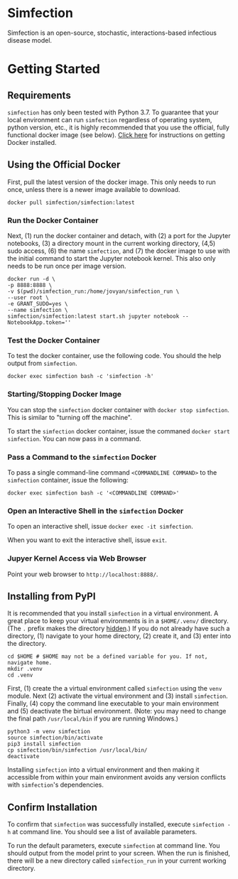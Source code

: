 # Simfection

Simfection is an open-source, stochastic, interactions-based infectious disease model.

# Getting Started

## Requirements
`simfection` has only been tested with Python 3.7. To guarantee that your local environment can run `simfection` regardless of operating system, python version, etc., it is highly recommended that you use the official, fully functional docker image (see below). [Click here](https://docs.docker.com/get-docker/) for instructions on getting Docker installed.

## Using the Official Docker

First, pull the latest version of the docker image. This only needs to run once, unless there is a newer image available to download.

```shell
docker pull simfection/simfection:latest
```
### Run the Docker Container

Next, (1) run the docker container and detach, with (2) a port for the Jupyter notebooks, (3) a directory mount in the current working directory, (4,5) sudo access, (6) the name `simfection`, and (7) the docker image to use with the initial command to start the Jupyter notebook kernel. This also only needs to be run once per image version.

```shell
docker run -d \
-p 8888:8888 \
-v $(pwd)/simfection_run:/home/jovyan/simfection_run \
--user root \
-e GRANT_SUDO=yes \
--name simfection \
simfection/simfection:latest start.sh jupyter notebook --NotebookApp.token=''
```

### Test the Docker Container 

To test the docker container, use the following code. You should the help output from `simfection`.

```shell
docker exec simfection bash -c 'simfection -h'
```

### Starting/Stopping Docker Image

You can stop the `simfection` docker container with `docker stop simfection`. This is similar to "turning off the machine".

To start the `simfection` docker container, issue the commaned `docker start simfection`. You can now pass in a command.

### Pass a Command to the `simfection` Docker

To pass a single command-line command `<COMMANDLINE COMMAND>` to the `simfection` container, issue the following:

```shell
docker exec simfection bash -c '<COMMANDLINE COMMAND>'
```

### Open an Interactive Shell in the `simfection` Docker

To open an interactive shell, issue `docker exec -it simfection`.

When you want to exit the interactive shell, issue `exit`.

### Jupyer Kernel Access via Web Browser

Point your web browser to `http://localhost:8888/`.

## Installing from PyPI

It is recommended that you install `simfection` in a virtual environment. A great place to keep your virtual environments is in a `$HOME/.venv/` directory. (The `.` prefix makes the directory [hidden](https://en.wikipedia.org/wiki/Hidden_file_and_hidden_directory).) If you do not already have such a directory, (1) navigate to your home directory, (2) create it, and (3) enter into the directory.

```shell
cd $HOME # $HOME may not be a defined variable for you. If not, navigate home.
mkdir .venv
cd .venv
```

First, (1) create the a virtual environment called `simfection` using the `venv` module. Next (2) activate the virtual environment and (3) install `simfection`. Finally, (4) copy the command line executable to your main environment and (5) deactivate the birtual environment. (Note: you may need to change the final path `/usr/local/bin` if you are running Windows.)

```shell
python3 -m venv simfection
source simfection/bin/activate
pip3 install simfection
cp simfection/bin/simfection /usr/local/bin/
deactivate
```
Installing `simfection` into a virtual environment and then making it accessible from within your main environment avoids any version conflicts with `simfection`'s dependencies.

## Confirm Installation

To confirm that `simfection` was successfully installed, execute `simfection -h` at command line. You should see a list of available parameters.

To run the default parameters, execute `simfection` at command line. You should output from the model print to your screen. When the run is finished, there will be a new directory called `simfection_run` in your current working directory.
